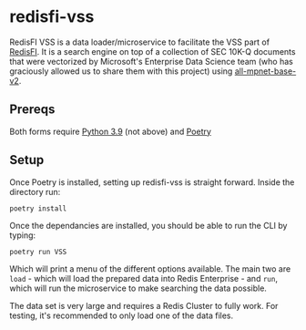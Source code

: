 # redisfi-vss

RedisFI VSS is a data loader/microservice to facilitate the VSS part of [RedisFI](https://github.com/redislabs-training/redisfi).  It is a search engine on top of a collection of SEC 10K-Q documents that were vectorized by Microsoft's Enterprise Data Science team (who has graciously allowed us to share them with this project) using [all-mpnet-base-v2](https://huggingface.co/sentence-transformers/all-mpnet-base-v2).

## Prereqs
Both forms require [Python 3.9](https://stackoverflow.com/a/66907362) (not above) and [Poetry](https://python-poetry.org)

## Setup 

Once Poetry is installed, setting up redisfi-vss is straight forward.  Inside the directory run:

`poetry install`

Once the dependancies are installed, you should be able to run the CLI by typing:

`poetry run VSS`

Which will print a menu of the different options available.  The main two are `load` - which will load the prepared data into Redis Enterprise - and `run`, which will run the microservice to make searching the data possible.

The data set is very large and requires a Redis Cluster to fully work. For testing, it's recommended to only load one of the data files.